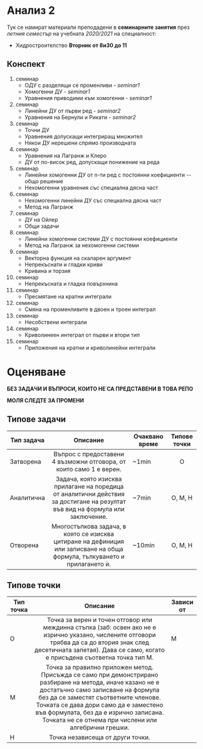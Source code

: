 # Анализ 2

Тук се намират материали преподадени в **семинарните занятия** през *летния семестър*
на учебната *2020/2021* на специалност:
- Хидростроителство **Вторник от 8и30 до 11**

## Конспект

1. семинар
    - ОДУ с разделящи се променливи - *seminar1*
    - Хомогенни ДУ - *seminar1*
    - Уравнения приводими към хомогенни - *seminar1*
1. семинар
    - Линейни ДУ от първи ред - *seminar2*
    - Уравнения на Бернули и Рикати - *seminar2*
1. семинар
    - Точни ДУ
    - Уравнения допускащи интегриращ множител
    - Някои ДУ нерешени спрямо производната
1. семинар
    - Уравнения на Лагранж и Клеро
    - ДУ от по-висок ред, допускащи понижение на реда
1. семинар
    - Линейни хомогенни ДУ от n-ти ред с постоянни коефициенти -- общо решение
    - Нехомогенни уравнения със специална дясна част
1. семинар
    - Нехомогенни линейни ДУ със специална дясна част
    - Метод на Лагранж
1. семинар
    - ДУ на Ойлер
    - Общи задачи
1. семинар
    - Линейни хомогенни системи ДУ с постоянни коефициенти
    - Метод на Лагранж за нехомогенни системи
1. семинар
    - Векторна функция на скаларен аргумент
    - Непрекъснати и гладки криви
    - Кривина и торзия
1. семинар
    - Непрекъсната и гладка повърхнина
1. семинар
    - Пресмятане на кратни интеграли
1. семинар
    - Смяна на променливите в двоен и троен интеграл
1. семинар
    - Несобствени интеграли
1. семинар
    - Криволинеен интеграл от първи и втори тип
1. семинар
    - Приложения на кратни и криволинейни интеграли

# Оценяване

**БЕЗ ЗАДАЧИ И ВЪПРОСИ, КОИТО НЕ СА ПРЕДСТАВЕНИ В ТОВА РЕПО**

**МОЛЯ СЛЕДТЕ ЗА ПРОМЕНИ**

## Типове задачи

| Тип задача | Описание | Очаквано време | Типове точки |
|-|:-:|-|:-:|
| Затворена | Въпрос с предоставени 4 възможни отговора, от които само 1 е верен. | ~1min | О |
| Аналитична | Задача, която изисква прилагане на поредица от аналитични действия за достигане на резултат във вид на формула или заключение. | ~7min | О, M, Н |
| Отворена | Многостъпкова задача, в която се изисква цитиране на дефиниция  или записване на обща формула, тълкуването и прилагането ѝ.  | ~10min | О, M, Н |

## Типове точки

| Тип точка | Описание | Зависи от |
|-|:-:|-|
| О | Точка за верен и точен отговор или междинна стъпка  (заб: освен ако не е изрично указано, числените отговори трябва да са до втория знак след десетичната запетая). Дава се само, когато е присъдена съответна точка тип M. | M |
| М | Точка за правилно приложен метод. Присъжда се само при демонстрирано разбиране на метода, иначе казано не е достатъчно само записване на формула без да се заместят съответните членове.  Точката се дава дори само да е заместено във формулата, без да е изрично записана. Точката не се отнема при числени или алгебрични грешки. |  |
| Н | Точка независеща от други точки. |  |

